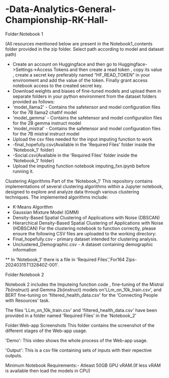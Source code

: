 # -Data-Analytics-General-Championship-RK-Hall-
﻿Folder:Notebook 1

(All resources mentioned below are present in the Notebook1_contents folder provided in the zip folder. Select path according to model and dataset path)

* Create an account on Huggingface and then go to Huggingface->Settings->Access Tokens and then create a read token , copy its value , create a secret key preferably named “HF_READ_TOKEN” in your environment and add the value of the token.
Finally grant access notebook access to the created secret key.
* Download weights and biases of fine-tuned models and upload them in separate folders in your python environment from the dataset folders provided as follows:
* 'model_llama2' - Contains the safetensor and model configuration files for the 7B llama2 chathf model
* 'model_gemma' - Contains the safetensor and model configuration files for the 2B gemma instruct model
* 'model_mistral' - Contains the safetensor and model configuration files for the 7B mistral instruct model
* Upload the csv files needed for the input imputing function to work 
* -final_hopefully.csv(Available in the 'Required Files' folder inside the 'Notebook_1' folder)
* -Social.csv(Available in the 'Required Files' folder inside the 'Notebook_1' folder)
* Upload the imputing function notebook imputing_fxn.ipynb before running it.

Clustering Algorithms Part of the 'Notebook_1'
This repository contains implementations of several clustering algorithms within a Jupyter notebook, designed to explore and analyze data through various clustering techniques. The implemented algorithms include:
* K-Means Algorithm
* Gaussian Mixture Model (GMM) 
* Density-Based Spatial Clustering of Applications with Noise (DBSCAN) 
* Hierarchical Density-Based Spatial Clustering of Applications with Noise (HDBSCAN)
For the clustering notebook to function correctly, please ensure the following CSV files are uploaded to the working directory:
* Final_hopefully.csv - primary dataset intended for clustering analysis.
* Unclustered_Demographic.csv - A dataset containing demographic information

** In 'Notebook_1' there is a file in 'Required Files','For164 Zips-20240315T132840Z-001'.

Folder:Notebook 2

Notebook 2 includes the Imputeing function code , fine-tuning of the Mistral 7b(instruct) and Gemma 2b(instruct) models on'LLm_on_10k_train.csv', and BERT fine-tuning on 'filtered_health_data.csv' for the 'Connecting People with Resources' task. 

The files 'LLm_on_10k_train.csv' and 'filtered_health_data.csv' have been provided in a folder named 'Required Files' in the 'Notebook_2'


Folder:Web-app Screenshots
This folder contains the screenshot of the different stages of the Web-app usage.


'Demo': This video shows the whole process of the Web-app usage.


'Output': This is a csv file containing sets of inputs with their repective outputs.

Minimum Notebook Requirements:- Atleast 50GB GPU vRAM.(If less vRAM is available then load the models in CPU)

